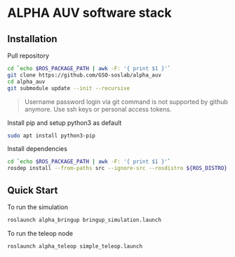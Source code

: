 # ALPHA AUV software stack


## Installation

Pull repository
```bash
cd `echo $ROS_PACKAGE_PATH | awk -F: '{ print $1 }'`
git clone https://github.com/GSO-soslab/alpha_auv
cd alpha_auv
git submodule update --init --recursive
```
> Username password login via git command is not supported by github anymore. Use ssh keys or personal access tokens.

Install pip and setup python3 as default
```bash
sudo apt install python3-pip
```

Install dependencies
```bash
cd `echo $ROS_PACKAGE_PATH | awk -F: '{ print $1 }'`
rosdep install --from-paths src --ignore-src --rosdistro ${ROS_DISTRO} -y
```

## Quick Start

To run the simulation
```bash
roslaunch alpha_bringup bringup_simulation.launch
```

To run the teleop node
```bash
roslaunch alpha_teleop simple_teleop.launch
```